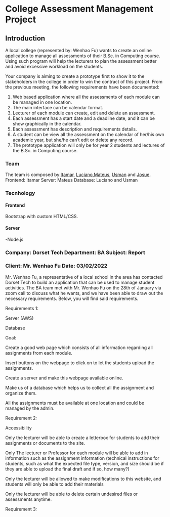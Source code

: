 # College Assessment Management Project

## Introduction

A local college (represented by: Wenhao Fu) wants to create an online application to manage all assessments of their B.Sc. in Computing course. Using such program will help the lecturers to plan the assessment better and avoid excessive workload on the students.

Your company is aiming to create a prototype first to show it to the stakeholders in the college in order to win the contract of this project. From the previous meeting, the following requirements have been documented:

1. Web based application where all the assessments of each module can be managed in one location.
2. The main interface can be calendar format.
3. Lecturer of each module can create, edit and  delete an assessment.
4. Each assessment has a start date and a deadline date, and it can be show graphically in the calendar.
5. Each assessment has description and requirements details.
6. A student can be view all the assessment on the calendar of her/his own academic year, but she/he can’t edit or delete any record.
7. The prototype application will only be for year 2 students and lectures of the B.Sc. in Computing course.

### Team

The team is composed by:[Itamar](https://github.com/codeitamarjr), [Luciano](https://github.com/xxx),[Mateus](https://github.com/xxx), [Usman](https://github.com/xxx) and [Josue](https://github.com/xxx).
Frontend: Itamar
Server: Mateus
Database: Luciano and Usman

### Tecnhology

#### Frontend

Bootstrap with custom HTML/CSS.
#### Server

-Node.js

### Company: Dorset Tech Department: BA Subject: Report 

### Client: Mr. Wenhao Fu Date: 03/02/2022 

 

Mr. Wenhao Fu, a representative of a local school in the area has contacted Dorset Tech to build an application that can be used to manage student activities. The BA team met with Mr. Wenhao Fu on the 28th of January via zoom call to discuss what he wants, and we have been able to draw out the necessary requirements. Below, you will find said requirements. 

 

 

Requirements 1: 

Server (AWS) 

Database 

Goal: 

Create a good web page which consists of all information regarding all assignments from each module. 

Insert buttons on the webpage to click on to let the students upload the assignments. 

Create a server and make this webpage available online. 

Make us of a database which helps us to collect all the assignment and organize them. 

 

All the assignments must be available at one location and could be managed by the admin. 

 

 

Requirement 2: 

Accessibility 

 

Only the lecturer will be able to create a letterbox for students to add their assignments or documents to the site. 

Only The lecturer or Professor for each module will be able to add in information such as the assignment information (technical instructions for students, such as what the expected file type, version, and size should be if they are able to upload the final draft and if so, how many?) 

Only the lecturer will be allowed to make modifications to this website, and students will only be able to add their materials 

Only the lecturer will be able to delete certain undesired files or assessments anytime. 

 

 

Requirement 3: 

 
